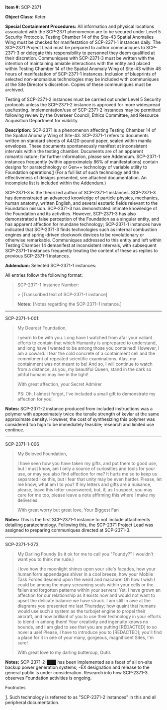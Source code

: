  
**Item #:** SCP-2371

**Object Class:** Keter

**Special Containment Procedures:** All information and physical locations associated with the SCP-2371 phenomenon are to be secured under Level 5 Security Protocols. Testing Chamber 14 of the Site-43 Spatial Anomalies Wing must be checked for manifestation of SCP-2371-1 instances daily. The SCP-2371 Project Lead must be prepared to author communiques to SCP-2371-3 or delegate this responsibility to personnel they deem qualified at their discretion. Communiques with SCP-2371-3 must be written with the intention of maintaining amiable interactions with the entity and placed within Testing Chamber 14 of the Spatial Anomaly Wing of Site-43 within 48 hours of manifestation of SCP-2371-1 instances. Inclusion of blueprints of selected non-anomalous technologies may be included with communiques at the Site Director's discretion. Copies of these communiques must be archived.

Testing of SCP-2371-2 instances must be carried out under Level 5 Security protocols unless the SCP-2371-2 instance is approved for more widespread use/testing. Implementation/use of SCP-2371-2 instances may be permitted following review by the Overseer Council, Ethics Committee, and Resource Acquisition Department for viability.

**Description:** SCP-2371 is a phenomenon affecting Testing Chamber 14 of the Spatial Anomaly Wing of Site-43. SCP-2371-1 refers to documents written on standard sheets of A4/20-pound paper, sealed within manila envelopes. These documents spontaneously manifest at inconsistent intervals within the testing chamber. Documents are of an apparent romantic nature; for further information, please see Addendum. SCP-2371-1 instances frequently (within approximately 86% of manifestations) contain designs for paratechnology or Gen++ technology of variable utility to Foundation operations.[1](javascript:;) (For a full list of such technology and the effectiveness of designs presented, see attached documentation. An incomplete list is included within the Addendum.)

SCP-2371-3 is the theorized author of SCP-2371-1 instances. SCP-2371-3 has demonstrated an advanced knowledge of particle physics, mechanics, human anatomy, written English, and several esoteric fields relevant to the Foundation mission. SCP-2371-3 has demonstrated intimate knowledge of the Foundation and its activities. However, SCP-2371-3 has also demonstrated a false perception of the Foundation as a singular entity, and has apparent affection for mundane technology; SCP-2371-1 instances have indicated that SCP-2371-3 finds technologies such as internal combustion engines and spring-driven clockwork devices to be revolutionary or otherwise remarkable. Communiques addressed to this entity and left within Testing Chamber 14 demanifest at inconsistent intervals, with subsequent SCP-2371-1 instances frequently treating the content of these as replies to previous SCP-2371-1 instances.

**Addendum:** Selected SCP-2371-1 instances:

All entries follow the following format:

> SCP-2371-1 Instance Number:
> 
> \> \[Transcribed text of SCP-2371-1 instance\]
> 
> **Notes:** \[Notes regarding the SCP-2371-1 instance.\]

* * *

SCP-2371-1-001:

> My Dearest Foundation,
> 
> I yearn to be with you. Long have I watched from afar your valiant efforts to contain that which Humanity is unprepared to understand, and long have I wanted to be among those you contained! However, I am a coward. I fear the cold concrete of a containment cell and the commitment of repeated scientific examinations. Alas, my containment was not meant to be! And so, I will continue to watch from a distance, as you, my beautiful Queen, stand in the dark so pitiful humans may live in the light!
> 
> With great affection, your Secret Admirer
> 
> PS: Oh, I almost forgot, I've included a small gift to demonstrate my affection for you!

**Notes:** SCP-2371-2 instance produced from included instructions was a polymer with approximately twice the tensile strength of kevlar at the same approximate density. However, the cost of synthesizing this polymer was considered too high to be immediately feasible; research and limited use continue.

* * *

SCP-2371-1-006

> My Beloved Foundation,
> 
> I have seen how you have taken my gifts, and put them to good use, but I must know, am I only a source of curiosities and tools for your use, or may you also find affection for me? It hurts me so to keep us separated like this, but I fear that unity may be even harder. Please, let me know, what am I to you? If my letters and gifts are a nuisance, please, leave this letter unanswered, but, if, as I suspect, you may care for me too, please leave a note affirming this where I make my deliveries.
> 
> With great worry but great love, Your Biggest Fan

**Notes:** This is the first SCP-2371-1 instance to not include attachments detailing paratechnology. Following this, the SCP-2371 Project Lead was assigned to preparing communiques directed at SCP-2371-3.

* * *

SCP-2371-1-273

> My Darling Foundy (Is it ok for me to call you "Foundy?" I wouldn't want you to think me rude.)
> 
> I love how the moonlight shines upon your site's facades, how your humaniform appendages shiver in a cool breeze, how your Mobile Task Forces descend upon the weird and macabre! Oh how I wish I could be among the many screaming souls within your cells or the fallen and forgotten patterns within your servers! Yet, I have grown an affection for our relationship as it exists now and would not want to upset the delicate balance we have struck. I am still in awe at the diagrams you presented me last Thursday; how quaint that humans would use such a system as the turbojet engine to propel their aircraft, and how brilliant of you to use their technology in your efforts to blend in among them! Your creativity and ingenuity knows no bounds, and I am glad to see that you are putting \[REDACTED\] to so novel a use! Please, I have to introduce you to \[REDACTED\]; you'll find a place for it in one of your many, gorgeous, magnificent Sites, I'm sure!
> 
> With great love to my darling buttercup, Outis

**Notes:** SCP-2371-2-███ has been implemented as a facet of all on-site backup power generation systems; -EX designation and release to the general public is under consideration. Research into how SCP-2371-3 observes Foundation activities is ongoing.

Footnotes

[1](javascript:;). Such technology is referred to as "SCP-2371-2 instances" in this and all peripheral documentation.
